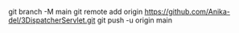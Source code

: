 git branch -M main
git remote add origin https://github.com/Anika-del/3DispatcherServlet.git
git push -u origin main
